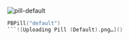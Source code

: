 ![pill-default](https://github.com/powerhome/playbook/assets/92755007/608cb5dd-9400-45f4-afb2-ac1bbd972c3d)

```swift
PBPill("default")
```![Uploading Pill (Default).png…]()
